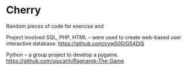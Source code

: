 # Cherry
Random pieces of code for exercise and 

Project involved
SQL, PHP, HTML – were used to create web-based user interactive database.
https://github.com/cyw500/G54DIS 

Python – a group project to develop a pygame.
https://github.com/uiucanh/Ragnarok-The-Game 
